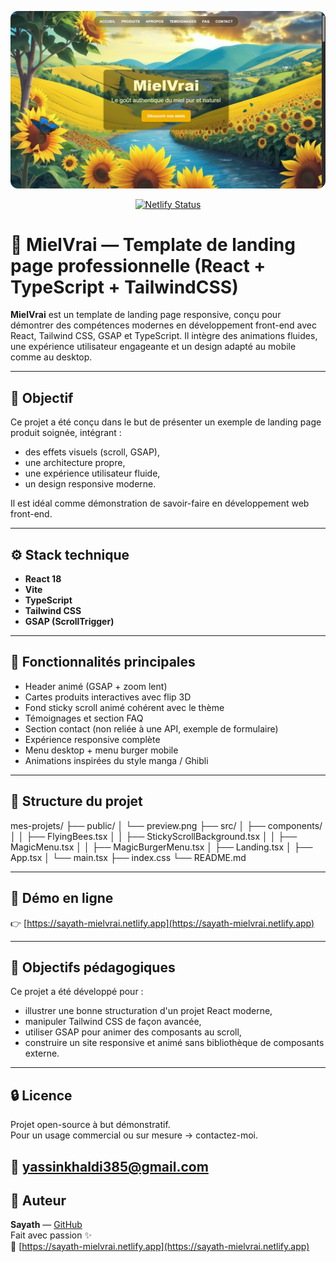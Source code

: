 <p align="center">
  <img src="https://raw.githubusercontent.com/yassinkh2025/mielvrai-template/main/public/preview.png" alt="MielVrai Preview" style="max-width: 100%; border-radius: 12px;" />
</p>

<p align="center">
  <a href="https://sayath-mielvrai.netlify.app">
    <img src="https://api.netlify.com/api/v1/badges/4ad546f6-cf41-4e3e-94c3-6a1f35b8f4b4/deploy-status" alt="Netlify Status" />
  </a>
</p>

# 🍯 MielVrai — Template de landing page professionnelle (React + TypeScript + TailwindCSS)

**MielVrai** est un template de landing page responsive, conçu pour démontrer des compétences modernes en développement front-end avec React, Tailwind CSS, GSAP et TypeScript. Il intègre des animations fluides, une expérience utilisateur engageante et un design adapté au mobile comme au desktop.

---

## 🎯 Objectif

Ce projet a été conçu dans le but de présenter un exemple de landing page produit soignée, intégrant :

- des effets visuels (scroll, GSAP),
- une architecture propre,
- une expérience utilisateur fluide,
- un design responsive moderne.

Il est idéal comme démonstration de savoir-faire en développement web front-end.

---

## ⚙️ Stack technique

- **React 18**
- **Vite**
- **TypeScript**
- **Tailwind CSS**
- **GSAP (ScrollTrigger)**

---

## 🧪 Fonctionnalités principales

- Header animé (GSAP + zoom lent)
- Cartes produits interactives avec flip 3D
- Fond sticky scroll animé cohérent avec le thème
- Témoignages et section FAQ
- Section contact (non reliée à une API, exemple de formulaire)
- Expérience responsive complète
- Menu desktop + menu burger mobile
- Animations inspirées du style manga / Ghibli

---

## 📁 Structure du projet

mes-projets/
├── public/
│ └── preview.png
├── src/
│ ├── components/
│ │ ├── FlyingBees.tsx
│ │ ├── StickyScrollBackground.tsx
│ │ ├── MagicMenu.tsx
│ │ ├── MagicBurgerMenu.tsx
│ ├── Landing.tsx
│ ├── App.tsx
│ └── main.tsx
├── index.css
└── README.md



---

## 🔗 Démo en ligne

👉 [https://sayath-mielvrai.netlify.app](https://sayath-mielvrai.netlify.app)

---

## 📌 Objectifs pédagogiques

Ce projet a été développé pour :

- illustrer une bonne structuration d'un projet React moderne,
- manipuler Tailwind CSS de façon avancée,
- utiliser GSAP pour animer des composants au scroll,
- construire un site responsive et animé sans bibliothèque de composants externe.

---

## 🔒 Licence

Projet open-source à but démonstratif.  
Pour un usage commercial ou sur mesure → contactez-moi.

📧 yassinkhaldi385@gmail.com
---

## 👤 Auteur

**Sayath** — [GitHub](https://github.com/yassinkh2025)  
Fait avec passion ✨  
🔗 [https://sayath-mielvrai.netlify.app](https://sayath-mielvrai.netlify.app)
